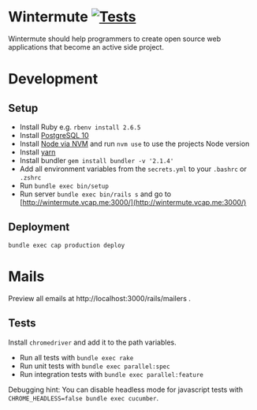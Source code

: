 # Wintermute [![Tests](https://github.com/neonmate/wintermute/workflows/Tests/badge.svg)](https://github.com/neonmate/wintermute/actions)
Wintermute should help programmers to create open source web applications that become an active side project.

# Development

## Setup

- Install Ruby e.g. `rbenv install 2.6.5`
- Install [PostgreSQL 10](https://www.postgresql.org/download/)
- Install [Node via NVM](https://github.com/nvm-sh/nvm#install--update-script) and run `nvm use` to use the projects Node version
- Install [yarn](https://yarnpkg.com/lang/en/docs/install/)
- Install bundler `gem install bundler -v '2.1.4'`
- Add all environment variables from the `secrets.yml` to your `.bashrc` or `.zshrc`
- Run `bundle exec bin/setup`
- Run server `bundle exec bin/rails s` and go to [http://wintermute.vcap.me:3000/](http://wintermute.vcap.me:3000/)

## Deployment

```
bundle exec cap production deploy
```

# Mails

Preview all emails at http://localhost:3000/rails/mailers .

## Tests

Install `chromedriver` and add it to the path variables.

- Run all tests with `bundle exec rake`
- Run unit tests with `bundle exec parallel:spec`
- Run integration tests with `bundle exec parallel:feature`

Debugging hint: You can disable headless mode for javascript tests with `CHROME_HEADLESS=false bundle exec cucumber`.
